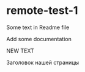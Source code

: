 # remote-test-1

Some text in Readme file

Add some documentation


NEW TEXT


Заголовок нашей страницы
